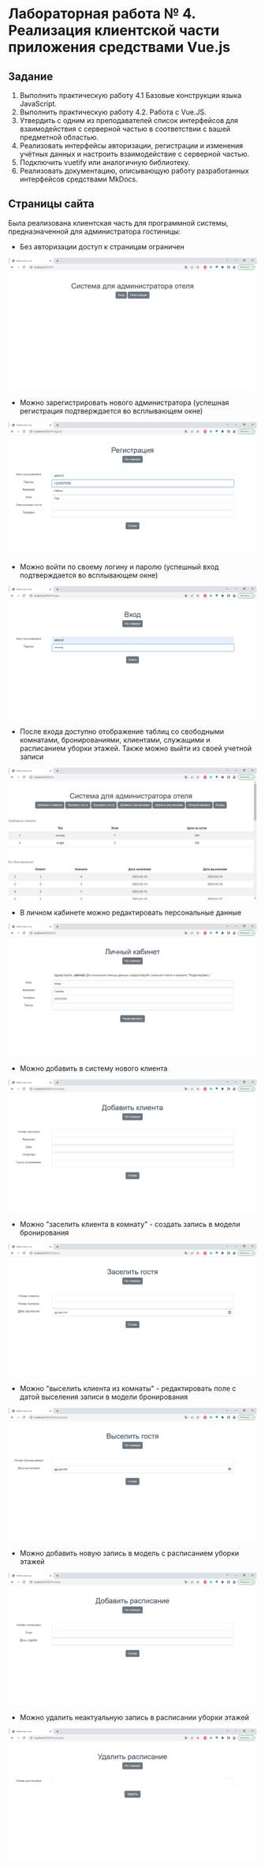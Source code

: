 # Лабораторная работа № 4. Реализация клиентской части приложения средствами Vue.js

## Задание

1. Выполнить практическую работу 4.1 Базовые конструкции языка JavaScript.
2. Выполнить практическую работу 4.2. Работа с Vue.JS.
3. Утвердить с одним из преподавателей список интерфейсов для взаимодействия с серверной частью в соответствии с вашей предметной областью.
4. Реализовать интерфейсы авторизации, регистрации и изменения учётных данных и настроить взаимодействие с серверной частью. 
5. Подключить vuetify или аналогичную библиотеку.
6. Реализовать документацию, описывающую работу разработанных интерфейсов средствами MkDocs.

## Страницы сайта

Была реализована клиентская часть для программной системы, предназначенной для администратора гостиницы:

- Без авторизации доступ к страницам ограничен

![](img\lab4\home-nologin.PNG)

- Можно зарегистрировать нового администратора (успешная регистрация подтверждается во всплывающем окне)

![](img\lab4\register.PNG)

- Можно войти по своему логину и паролю (успешный вход подтверждается во всплывающем окне)

![](img\lab4\login.PNG)

- После входа доступно отображение таблиц со свободными комнатами, бронированиями, клиентами, служащими и расписанием уборки этажей. Также можно выйти из своей учетной записи

![](img\lab4\home-login.PNG)

- В личном кабинете можно редактировать персональные данные

![](img\lab4\lk.PNG)

- Можно добавить в систему нового клиента

![](img\lab4\addclient.PNG)

- Можно "заселить клиента в комнату" - создать запись в модели бронирования

![](img\lab4\addbooking.PNG)

- Можно "выселить клиента из комнаты" - редактировать поле с датой выселения записи в модели бронирования

![](img\lab4\updatebooking.PNG)

- Можно добавить новую запись в модель с расписанием уборки этажей

![](img\lab4\addschedule.PNG)

- Можно удалить неактуальную запись в расписании уборки этажей

![](img\lab4\delsched.PNG)

